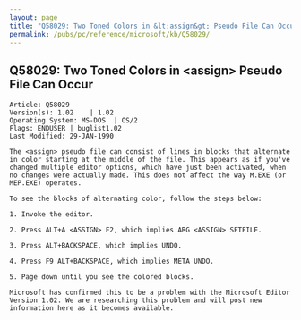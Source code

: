 ```yaml
---
layout: page
title: "Q58029: Two Toned Colors in &lt;assign&gt; Pseudo File Can Occur"
permalink: /pubs/pc/reference/microsoft/kb/Q58029/
---
```


## Q58029: Two Toned Colors in &lt;assign&gt; Pseudo File Can Occur

	Article: Q58029
	Version(s): 1.02    | 1.02
	Operating System: MS-DOS  | OS/2
	Flags: ENDUSER | buglist1.02
	Last Modified: 29-JAN-1990
	
	The <assign> pseudo file can consist of lines in blocks that alternate
	in color starting at the middle of the file. This appears as if you've
	changed multiple editor options, which have just been activated, when
	no changes were actually made. This does not affect the way M.EXE (or
	MEP.EXE) operates.
	
	To see the blocks of alternating color, follow the steps below:
	
	1. Invoke the editor.
	
	2. Press ALT+A <ASSIGN> F2, which implies ARG <ASSIGN> SETFILE.
	
	3. Press ALT+BACKSPACE, which implies UNDO.
	
	4. Press F9 ALT+BACKSPACE, which implies META UNDO.
	
	5. Page down until you see the colored blocks.
	
	Microsoft has confirmed this to be a problem with the Microsoft Editor
	Version 1.02. We are researching this problem and will post new
	information here as it becomes available.

